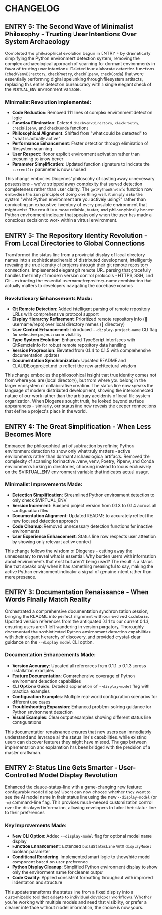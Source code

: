 # CHANGELOG

## ENTRY 6: The Second Wave of Minimalist Philosophy - Trusting User Intentions Over System Archaeology

Completed the philosophical evolution begun in ENTRY 4 by dramatically simplifying the Python environment detection system, removing the complex archaeological approach of scanning for dormant environments in favor of trusting user intentions. Deleted four elaborate detection functions (`checkVenvDirectory`, `checkPoetry`, `checkPipenv`, `checkConda`) that were essentially performing digital spelunking through filesystem artifacts, replacing this entire detection bureaucracy with a single elegant check of the `VIRTUAL_ENV` environment variable.

### Minimalist Revolution Implemented:
- **Code Reduction**: Removed 111 lines of complex environment detection logic
- **Function Elimination**: Deleted `checkVenvDirectory`, `checkPoetry`, `checkPipenv`, and `checkConda` functions
- **Philosophical Alignment**: Shifted from "what could be detected" to "what is actually active"
- **Performance Enhancement**: Faster detection through elimination of filesystem scanning
- **User Respect**: Honor explicit environment activation rather than presuming to know better
- **Parameter Simplification**: Updated function signature to indicate the `currentDir` parameter is now unused

This change embodies Diogenes' philosophy of casting away unnecessary possessions - we've stripped away complexity that served detection completeness rather than user clarity. The `getPythonEnvInfo` function now embodies the zen principle of doing one thing well: it simply asks the system "what Python environment are you actively using?" rather than conducting an exhaustive inventory of every possible environment that might exist. The result is a more reliable, faster, and philosophically honest Python environment indicator that speaks only when the user has made a conscious decision to work within a virtual environment.

## ENTRY 5: The Repository Identity Revolution - From Local Directories to Global Connections

Transformed the status line from a provincial display of local directory names into a sophisticated herald of distributed development, intelligently revealing the true identity of projects through their git remote repository connections. Implemented elegant git remote URL parsing that gracefully handles the trinity of modern version control protocols - HTTPS, SSH, and Git - extracting the essential username/repository-name combination that actually matters to developers navigating the codebase cosmos.

### Revolutionary Enhancements Made:
- **Git Remote Detection**: Added intelligent parsing of remote repository URLs with comprehensive protocol support
- **Display Hierarchy Refinement**: Prioritized remote repository info (🔗 username/repo) over local directory names (📂 directory)
- **User Control Enhancement**: Introduced `--display-project-name` CLI flag for selective project name visibility
- **Type System Evolution**: Enhanced TypeScript interfaces with GitRemoteInfo for robust remote repository data handling
- **Version Progression**: Elevated from 0.1.4 to 0.1.5 with comprehensive documentation updates
- **Documentation Synchronization**: Updated README and CLAUDE.ogproject.md to reflect the new architectural wisdom

This change embodies the philosophical insight that true identity comes not from where you are (local directory), but from where you belong in the larger ecosystem of collaborative creation. The status line now speaks the language of modern distributed development, showing the interconnected nature of our work rather than the arbitrary accidents of local file system organization. When Diogenes sought truth, he looked beyond surface appearances - similarly, our status line now reveals the deeper connections that define a project's place in the world.

## ENTRY 4: The Great Simplification - When Less Becomes More

Embraced the philosophical art of subtraction by refining Python environment detection to show only what truly matters - active environments rather than dormant archaeological artifacts. Removed the complexity of scanning for inactive .venv, venv, Poetry, Pipenv, and Conda environments lurking in directories, choosing instead to focus exclusively on the $VIRTUAL_ENV environment variable that indicates actual usage.

### Minimalist Improvements Made:
- **Detection Simplification**: Streamlined Python environment detection to only check $VIRTUAL_ENV
- **Version Increment**: Bumped project version from 0.1.3 to 0.1.4 across all configuration files
- **Documentation Alignment**: Updated README to accurately reflect the new focused detection approach
- **Code Cleanup**: Removed unnecessary detection functions for inactive environments
- **User Experience Enhancement**: Status line now respects user attention by showing only relevant active context

This change follows the wisdom of Diogenes - cutting away the unnecessary to reveal what is essential. Why burden users with information about environments that exist but aren't being used? The result is a status line that speaks only when it has something meaningful to say, making the active Python environment indicator a signal of genuine intent rather than mere presence.

## ENTRY 3: Documentation Renaissance - When Words Finally Match Reality

Orchestrated a comprehensive documentation synchronization session, bringing the README into perfect alignment with our evolved codebase. Updated version references from the antiquated 0.1.1 to our current 0.1.3, ensuring users aren't left wandering in version purgatory. Thoroughly documented the sophisticated Python environment detection capabilities with their elegant hierarchy of discovery, and provided crystal-clear guidance on the `--display-model` CLI option.

### Documentation Enhancements Made:
- **Version Accuracy**: Updated all references from 0.1.1 to 0.1.3 across installation examples
- **Feature Documentation**: Comprehensive coverage of Python environment detection capabilities 
- **CLI Options Guide**: Detailed explanation of `--display-model` flag with practical examples
- **Configuration Examples**: Multiple real-world configuration scenarios for different use cases
- **Troubleshooting Expansion**: Enhanced problem-solving guidance for Python environment detection
- **Visual Examples**: Clear output examples showing different status line configurations

This documentation renaissance ensures that new users can immediately understand and leverage all the status line's capabilities, while existing users can discover features they might have missed. The gap between implementation and explanation has been bridged with the precision of a master craftsman.

## ENTRY 2: Status Line Gets Smarter - User-Controlled Model Display Revolution

Enhanced the claude-status-line with a game-changing new feature: configurable model display! Users can now choose whether they want to see the AI model name in their status line using the new `--display-model` (or `-m`) command-line flag. This provides much-needed customization control over the displayed information, allowing developers to tailor their status line to their preferences.

### Key Improvements Made:
- **New CLI Option**: Added `--display-model` flag for optional model name display
- **Function Enhancement**: Extended `buildStatusLine` with `displayModel` boolean parameter
- **Conditional Rendering**: Implemented smart logic to show/hide model component based on user preference
- **Python Display Cleanup**: Simplified Python environment display to show only the environment name for cleaner output
- **Code Quality**: Applied consistent formatting throughout with improved indentation and structure

This update transforms the status line from a fixed display into a customizable tool that adapts to individual developer workflows. Whether you're working with multiple models and need that visibility, or prefer a cleaner interface without model information, the choice is now yours.

